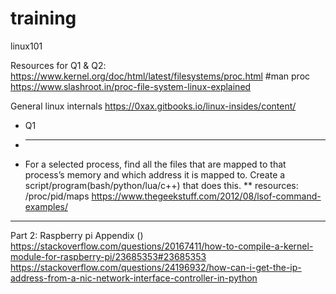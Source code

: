 # training
linux101

Resources for Q1 & Q2:
https://www.kernel.org/doc/html/latest/filesystems/proc.html
#man proc
https://www.slashroot.in/proc-file-system-linux-explained

General linux internals
https://0xax.gitbooks.io/linux-insides/content/

* Q1
* ---------
* For a selected process, find all the files that are mapped to that process’s memory and which address it is mapped to. Create a script/program(bash/python/lua/c++) that does this.
** resources:
/proc/pid/maps
https://www.thegeekstuff.com/2012/08/lsof-command-examples/

--------------

Part 2:
Raspberry pi
Appendix ()
https://stackoverflow.com/questions/20167411/how-to-compile-a-kernel-module-for-raspberry-pi/23685353#23685353
https://stackoverflow.com/questions/24196932/how-can-i-get-the-ip-address-from-a-nic-network-interface-controller-in-python
